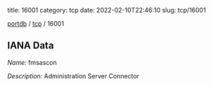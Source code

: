 title: 16001
category: tcp
date: 2022-02-10T22:46:10
slug: tcp/16001

[portdb](/) / [tcp](/category/tcp.html) / 16001


## IANA Data

_Name:_ fmsascon

_Description:_ Administration Server Connector

